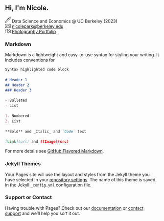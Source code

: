 ## Hi, I'm Nicole.
<img src="Thin-Pen_240px.png" alt="emailicon" width="18" height="18"/>  Data Science and Economics @ UC Berkeley (2023)  
<img src="Mail_240px.png" alt="emailicon" width="18" height="13"/>  nicolepark@berkeley.edu  
<img src="Camera-3_240px.png" alt="emailicon" width="18" height="13"/>  [Photography Portfolio](https://vsco.co/nicoolpark/gallery)  

### Markdown

Markdown is a lightweight and easy-to-use syntax for styling your writing. It includes conventions for

```markdown
Syntax highlighted code block

# Header 1
## Header 2
### Header 3

- Bulleted
- List

1. Numbered
2. List

**Bold** and _Italic_ and `Code` text

[Link](url) and ![Image](src)
```

For more details see [GitHub Flavored Markdown](https://guides.github.com/features/mastering-markdown/).

### Jekyll Themes

Your Pages site will use the layout and styles from the Jekyll theme you have selected in your [repository settings](https://github.com/nicole-park/nicole-park.github.io/settings). The name of this theme is saved in the Jekyll `_config.yml` configuration file.

### Support or Contact

Having trouble with Pages? Check out our [documentation](https://help.github.com/categories/github-pages-basics/) or [contact support](https://github.com/contact) and we’ll help you sort it out.
